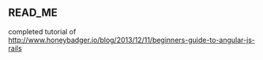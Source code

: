 ## READ_ME

completed tutorial of http://www.honeybadger.io/blog/2013/12/11/beginners-guide-to-angular-js-rails